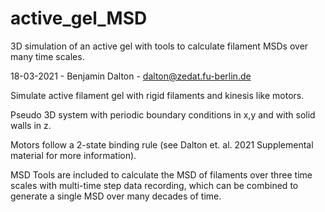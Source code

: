 # active_gel_MSD
3D simulation of an active gel with tools to calculate filament MSDs over many time scales.

18-03-2021 - Benjamin Dalton - dalton@zedat.fu-berlin.de

Simulate active filament gel with rigid filaments and kinesis like motors.

Pseudo 3D system with periodic boundary conditions in x,y and with solid walls in z.

Motors follow a 2-state binding rule (see Dalton et. al. 2021 Supplemental material for more information).

MSD Tools are included to calculate the MSD of filaments over three time scales with multi-time step data recording, which can be combined to generate a single MSD over many decades of time.

